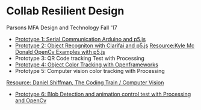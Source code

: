 # Collab Resilient Design
Parsons MFA Design and Technology Fall '17

* [Prototype 1: Serial Communication Arduino and p5.js](https://docs.google.com/presentation/d/1x3Potsp9NabARjX_BhB-pbxV3ZeV2YsF1OvEwzqMcK4/edit?usp=sharing)
* [Prototype 2: Object Recogniton with Clarifai and p5.js](https://drive.google.com/file/d/0B7Fr4CY_fY2HdGlubVNOQ1RLbFE/view?usp=sharing")
  [Resource:Kyle Mc Donald OpenCv Examples with p5.js](https://kylemcdonald.github.io/cv-examples/)
* Prototype 3: QR Code tracking Test with Processing
* [Prototype 4: Object Color Tracking with Openframeworks](https://drive.google.com/file/d/0B7Fr4CY_fY2Ham40bUZobGhYNEE/view?usp=sharing)
* Prototype 5: Computer vision color tracking with Processing

[Resource: Daniel Shiffman, The Coding Train / Computer Vision](https://www.youtube.com/watch?v=r0lvsMPGEoY&index=6&list=PLRqwX-V7Uu6aG2RJHErXKSWFDXU4qo_ro)
* [Prototype 6: Blob Detection and animation control test with Processing and OpenCv](https://drive.google.com/file/d/1HC6ykd67X0Q64DTrSDmjYfvnJpe9GSoc/view?usp=sharing)
